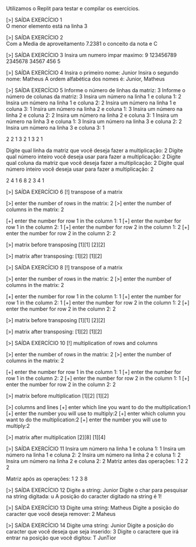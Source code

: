 Utilizamos o Replit para testar e compilar os exercícios.

[>] SAÍDA EXERCÍCIO 1  
O menor elemento está na linha 3

[>] SAÍDA EXERCÍCIO 2  
Com a Media de aproveitamento 7.2381 o conceito da nota e C

[>] SAÍDA EXERCÍCIO 3
Insira um numero impar maximo: 9
 123456789
  2345678
   34567
    456
     5

[>] SAÍDA EXERCÍCIO 4
Insira o primeiro nome: Junior
Insira o segundo nome: Matheus
A ordem alfabética dos nomes é: Junior, Matheus

[>] SAÍDA EXERCÍCIO 5
Informe o número de linhas da matriz: 3
Informe o número de colunas da matriz: 3
Insira um número na linha 1 e coluna 1: 2
Insira um número na linha 1 e coluna 2: 2
Insira um número na linha 1 e coluna 3: 1
Insira um número na linha 2 e coluna 1: 3
Insira um número na linha 2 e coluna 2: 2
Insira um número na linha 2 e coluna 3: 1
Insira um número na linha 3 e coluna 1: 3
Insira um número na linha 3 e coluna 2: 2
Insira um número na linha 3 e coluna 3: 1

2 2 1 
3 2 1 
3 2 1 

Digite qual linha da matriz que você deseja fazer a multiplicação: 2
Digite qual número inteiro você deseja usar para fazer a multiplicação: 2
Digite qual coluna da matriz que você deseja fazer a multiplicação: 2
Digite qual número inteiro você deseja usar para fazer a multiplicação: 2

2 4 1 
6 8 2 
3 4 1

[>] SAÍDA EXERCÍCIO 6
[!] transpose of a matrix

[>] enter the number of rows in the matrix: 2
[>] enter the number of columns in the matrix: 2

[+] enter the number for row 1 in the column 1: 1
[+] enter the number for row 1 in the column 2: 1
[+] enter the number for row 2 in the column 1: 2
[+] enter the number for row 2 in the column 2: 2

[>] matrix before transposing
[1][1]
[2][2]

[>] matrix after transposing:
[1][2]
[1][2]

[>] SAÍDA EXERCÍCIO 8
[!] transpose of a matrix

[>] enter the number of rows in the matrix: 2
[>] enter the number of columns in the matrix: 2

[+] enter the number for row 1 in the column 1: 1
[+] enter the number for row 1 in the column 2: 1
[+] enter the number for row 2 in the column 1: 2
[+] enter the number for row 2 in the column 2: 2

[>] matrix before transposing
[1][1]
[2][2]

[>] matrix after transposing:
[1][2]
[1][2]

[>] SAÍDA EXERCÍCIO 10
[!] multiplication of rows and columns

[>] enter the number of rows in the matrix: 2
[>] enter the number of columns in the matrix: 2

[+] enter the number for row 1 in the column 1: 1
[+] enter the number for row 1 in the column 2: 2
[+] enter the number for row 2 in the column 1: 1
[+] enter the number for row 2 in the column 2: 2

[>] matrix before multiplication
[1][2]
[1][2]

[>] columns and lines
[+] enter which line you want to do the multiplication:1
[+] enter the number you will use to multiply:2
[+] enter which column you want to do the multiplication:2
[+] enter the number you will use to multiply:2

[>] matrix after multiplication
[2][8]
[1][4]

[>] SAÍDA EXERCÍCIO 11
Insira um número na linha 1 e coluna 1: 1
Insira um número na linha 1 e coluna 2: 2
Insira um número na linha 2 e coluna 1: 2
Insira um número na linha 2 e coluna 2: 2
Matriz antes das operações: 
1 2 
2 2 

Matriz após as operações: 
1 2 
3 8

[>] SAÍDA EXERCÍCIO 12
Digite a string: Junior
Digite o char para pesquisar na string digitada: u
A posição do caracter digitado na string é 1!

[>] SAÍDA EXERCÍCIO 13
Digite uma string: Matheus
Digite a posição do caracter que você deseja remover: 2
Maheus

[>] SAÍDA EXERCÍCIO 14
Digite uma string: Junior
Digite a posição do caracter que você deseja que seja inserido: 3
Digite o caractere que irá entrar na posição que você digitou: T
JunTior
